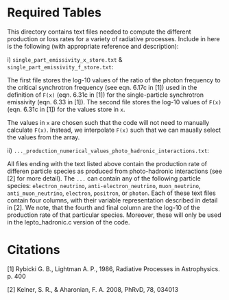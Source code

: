 # Required Tables
This directory contains text files needed to compute the different production or loss rates for a variety of radiative processes. Include in here is the following (with appropriate reference and description):

i) `single_part_emissivity_x_store.txt` & `single_part_emissivity_f_store.txt`:

The first file stores the log-10 values of the ratio of the photon frequency to the critical synchrotron frequency (see eqn. 6.17c in [1]) used in the definition of `F(x)` (eqn. 6.31c in [1]) for the single-particle synchrotron emissivity (eqn. 6.33 in [1]). The second file stores the log-10 values of `F(x)` (eqn. 6.31c in [1]) for the values store in `x`. 

The values in `x` are chosen such that the code will not need to manually calculate `F(x)`. Instead, we interpolate `F(x)` such that we can maually select the values from the array.

ii) `..._production_numerical_values_photo_hadronic_interactions.txt`:

All files ending with the text listed above contain the production rate of differen particle species as produced from photo-hadronic interactions (see [2] for more detail). The `...` can contain any of the following particle species: `electron_neutrino`, `anti-electron_neutrino`, `muon_neutrino`, `anti_muon_neutrino`, `electron`, `positron`, or `photon`. Each of these text files contain four columns, with their variable representation described in detail in [2]. We note, that the fourth and final column are the log-10 of the production rate of that particular species. Moreover, these will only be used in the lepto_hadronic.c version of the code.


# Citations

[1] Rybicki G. B., Lightman A. P., 1986, Radiative Processes in Astrophysics. p. 400

[2] Kelner, S. R., & Aharonian, F. A. 2008, PhRvD, 78, 034013
